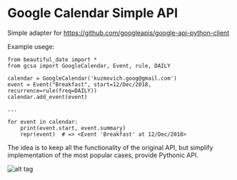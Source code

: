 # Google Calendar Simple API

Simple adapter for https://github.com/googleapis/google-api-python-client

Example usege:

    from beautiful_date import *
    from gcsa import GoogleCalendar, Event, rule, DAILY
    
    calendar = GoogleCalendar('kuzmovich.goog@gmail.com')
    event = Event("Breakfast", start=12/Dec/2018, recurrence=rule(freq=DAILY))
    calendar.add_event(event)
    
    ...
    
    for event in calendar:
        print(event.start, event.summary)
        repr(event)  # => <Event 'Breakfast' at 12/Dec/2018>

The idea is to keep all the functionality of the original API, but simplify implementation of the most popular cases, provide Pythonic API.


![alt tag](http://alfaraj-group.com/wp-content/uploads/2016/09/underConstruction.png)

